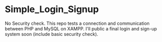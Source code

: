 # Simple_Login_Signup

No Security check.
This repo tests a connection and communication between PHP and MySQL on XAMPP. I'll public a final login and sign-up system soon (include basic security check).
